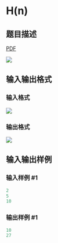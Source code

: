 # H(n)

## 题目描述

[problemUrl]: https://uva.onlinejudge.org/index.php?option=com_onlinejudge&Itemid=8&category=27&page=show_problem&problem=2521

[PDF](https://uva.onlinejudge.org/external/115/p11526.pdf)

![](https://cdn.luogu.com.cn/upload/vjudge_pic/UVA11526/9afb4a892766896248d693ae925d518ab86d3d10.png)

## 输入输出格式

### 输入格式

![](https://cdn.luogu.com.cn/upload/vjudge_pic/UVA11526/0f8c27b2e2d3e2232a7828505b7e1038020abc96.png)

### 输出格式

![](https://cdn.luogu.com.cn/upload/vjudge_pic/UVA11526/b8e0b2b685195f97c03927b5f479ece353c14d6f.png)

## 输入输出样例

### 输入样例 #1

```cpp
2
5
10
```


### 输出样例 #1

```cpp
10
27
```


